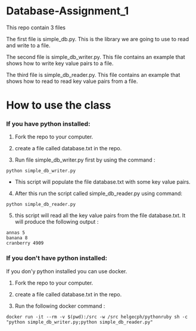 # Database-Assignment_1

This repo contain 3 files 

The first file is simple_db.py. This is the library we are going to use to read and write to a file.

The second file is simple_db_writer.py. This file contains an example that shows how to write key value pairs to a file.

The third file is simple_db_reader.py. This file contains an example that shows how to read to read key value pairs from a file.



# How to use the class

### If you have python installed:


1. Fork the repo to your computer. 

2. create a file called database.txt in the repo.

3. Run file simple_db_writer.py first by using the command : 

```    
python simple_db_writer.py
```
- This script will populate the file database.txt with some key value pairs.

    
4. After this run the script called simple_db_reader.py using command:
```    
python simple_db_reader.py
```

5. this script will read all the key value pairs from the file database.txt. It will produce the following output :
```    
annas 5
banana 8
cranberry 4909
```

### If you don't have python installed:

If you don'y python installed you can use docker.

1. Fork the repo to your computer. 

2. create a file called database.txt in the repo.

3. Run the following docker command : 

```    
docker run -it --rm -v $(pwd):/src -w /src helgecph/pythonruby sh -c "python simple_db_writer.py;python simple_db_reader.py"
```

